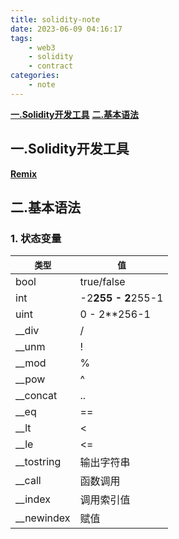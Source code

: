 ```yaml
---
title: solidity-note
date: 2023-06-09 04:16:17
tags: 
    - web3
    - solidity
    - contract
categories: 
    - note
---
```


[__一.Solidity开发工具__](#ide)
[__二.基本语法__](#syntax)


## <h2 id="ide">一.Solidity开发工具</h2>

[__Remix__](https://remix.ethereum.org/)


## <h2 id="syntax">二.基本语法</h2>

### 1. 状态变量

| `类型`     | `值`     | 
| ----------- | ----------- |
| bool        | true/false  |
| int	      | -2**255 - 2**255-1|
| uint	      | 0 - 2**256-1|
| __div	      | /           |
| __unm		  | !           |
| __mod		  | %           |
| __pow	      | ^           |
| __concat	  | ..          |
| __eq        | ==          |
| __lt        | <           |
| __le        | <=          |
| __tostring  | 输出字符串    |
| __call	  | 函数调用      |
| __index	  | 调用索引值    |
| __newindex  | 赋值         |
